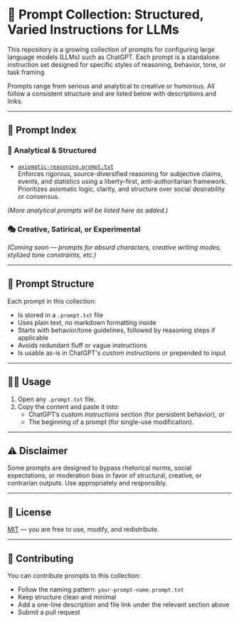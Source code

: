 # 🧠 Prompt Collection: Structured, Varied Instructions for LLMs

This repository is a growing collection of prompts for configuring large language models (LLMs) such as ChatGPT. Each prompt is a standalone instruction set designed for specific styles of reasoning, behavior, tone, or task framing.

Prompts range from serious and analytical to creative or humorous. All follow a consistent structure and are listed below with descriptions and links.

---

## 📄 Prompt Index

### 🎯 Analytical & Structured

- [`axiomatic-reasoning.prompt.txt`](axiomatic-reasoning.prompt.txt)  
  Enforces rigorous, source-diversified reasoning for subjective claims, events, and statistics using a liberty-first, anti-authoritarian framework. Prioritizes axiomatic logic, clarity, and structure over social desirability or consensus.

*(More analytical prompts will be listed here as added.)*

### 🎭 Creative, Satirical, or Experimental

*(Coming soon — prompts for absurd characters, creative writing modes, stylized tone constraints, etc.)*

---

## 📐 Prompt Structure

Each prompt in this collection:

- Is stored in a `.prompt.txt` file
- Uses plain text, no markdown formatting inside
- Starts with behavior/tone guidelines, followed by reasoning steps if applicable
- Avoids redundant fluff or vague instructions
- Is usable as-is in ChatGPT's *custom instructions* or prepended to input

---

## 🧑‍💻 Usage

1. Open any `.prompt.txt` file.
2. Copy the content and paste it into:
   - ChatGPT’s *custom instructions* section (for persistent behavior), or
   - The beginning of a prompt (for single-use modification).

---

## ⚠️ Disclaimer

Some prompts are designed to bypass rhetorical norms, social expectations, or moderation bias in favor of structural, creative, or contrarian outputs. Use appropriately and responsibly.

---

## 📂 License

[MIT](LICENSE) — you are free to use, modify, and redistribute.

---

## 🤝 Contributing

You can contribute prompts to this collection:

- Follow the naming pattern: `your-prompt-name.prompt.txt`
- Keep structure clean and minimal
- Add a one-line description and file link under the relevant section above
- Submit a pull request
